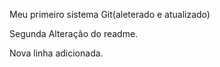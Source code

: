 Meu primeiro sistema Git(aleterado e atualizado)

Segunda Alteração do readme.

Nova linha adicionada.